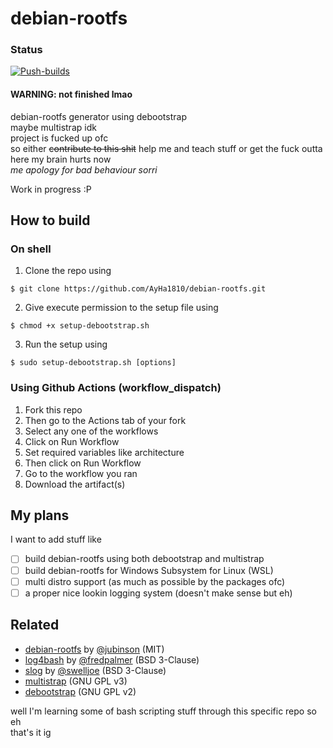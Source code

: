 # debian-rootfs
### Status
[![Push-builds](https://github.com/AyHa1810/debian-rootfs/actions/workflows/push-builds.yml/badge.svg)](https://github.com/AyHa1810/debian-rootfs/actions/workflows/push-builds.yml)
#### WARNING: not finished lmao
debian-rootfs generator using debootstrap <br />
maybe multistrap idk <br />
project is fucked up ofc <br />
so either ~~contribute to this shit~~ help me and teach stuff or get the fuck outta here my brain hurts now <br />
*me apology for bad behaviour sorri*

Work in progress :P 

## How to build
### On shell
1. Clone the repo using 
```
$ git clone https://github.com/AyHa1810/debian-rootfs.git
```
2. Give execute permission to the setup file using
```
$ chmod +x setup-debootstrap.sh
```
3. Run the setup using
```
$ sudo setup-debootstrap.sh [options]
```

### Using Github Actions (workflow_dispatch)
1. Fork this repo
2. Then go to the Actions tab of your fork
3. Select any one of the workflows
4. Click on Run Workflow
5. Set required variables like architecture
6. Then click on Run Workflow
7. Go to the workflow you ran
8. Download the artifact(s)

## My plans
I want to add stuff like
- [ ] build debian-rootfs using both debootstrap and multistrap
- [ ] build debian-rootfs for Windows Subsystem for Linux (WSL)
- [ ] multi distro support (as much as possible by the packages ofc)
- [ ] a proper nice lookin logging system (doesn't make sense but eh)

## Related
- [debian-rootfs](https://github.com/jubinson/debian-rootfs) by [@jubinson](https://github.com/jubinson) (MIT)
- [log4bash](https://github.com/fredpalmer/log4bash) by [@fredpalmer](https://github.com/fredpalmer) (BSD 3-Clause)
- [slog](https://github.com/swelljoe/slog) by [@swelljoe](https://github.com/swelljoe) (BSD 3-Clause)
- [multistrap](https://wiki.debian.org/Multistrap) (GNU GPL v3)
- [debootstrap](https://wiki.debian.org/Debootstrap) (GNU GPL v2)

well I'm learning some of bash scripting stuff through this specific repo so eh <br />
that's it ig

